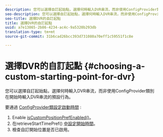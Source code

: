 ```yaml
---
description: 您可以選擇自訂起始點，選擇何時輸入DVR串流，而非使用ConfigProvider類別在開始時輸入DVR串流的預設行為。
seo-description: 您可以選擇自訂起始點，選擇何時輸入DVR串流，而非使用ConfigProvider類別在開始時輸入DVR串流的預設行為。
seo-title: 選擇DVR的自訂起點
title: 選擇DVR的自訂起點
uuid: a7e13865-2b86-4234-ac4c-9a5320b293db
translation-type: tm+mt
source-git-commit: 31b6cad26bcc393d731080a70eff1c59551f1c8e

---
```



# 選擇DVR的自訂起點 {#choosing-a-custom-starting-point-for-dvr}

您可以選擇自訂起始點，選擇何時輸入DVR串流，而非使用ConfigProvider類別在開始時輸入DVR串流的預設行為。

要通過 [ConfigProvider類設定啟動時間](https://help.adobe.com/en_US/primetime/api/reference_implementation/android/javadoc/com/adobe/primetime/reference/config/ConfigProvider.html) :

1. Enable [isCustomPositionPrefEnabled()](https://help.adobe.com/en_US/primetime/api/reference_implementation/android/javadoc/com/adobe/primetime/reference/config/ConfigProvider.html#isCustomPositionPrefEnabled())。
1. 在retrieveStartTimePref() [中設定開始時間](https://help.adobe.com/en_US/primetime/api/reference_implementation/android/javadoc/com/adobe/primetime/reference/config/IPlaybackConfig.html#iretrieveStartTimePref())。
1. 檢查自訂開始位置是否已啟用。

